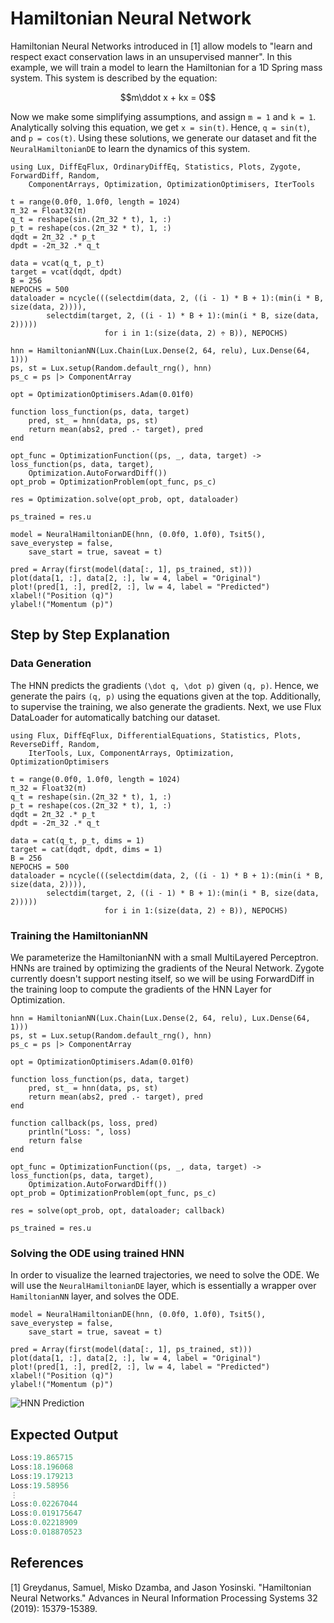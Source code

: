 # Hamiltonian Neural Network

Hamiltonian Neural Networks introduced in [1] allow models to "learn and respect exact conservation laws in an unsupervised manner". In this example, we will train a model to learn the Hamiltonian for a 1D Spring mass system. This system is described by the equation:

```math
m\ddot x + kx = 0
```

Now we make some simplifying assumptions, and assign ``m = 1`` and ``k = 1``. Analytically solving this equation, we get ``x = sin(t)``. Hence, ``q = sin(t)``, and ``p = cos(t)``. Using these solutions, we generate our dataset and fit the `NeuralHamiltonianDE` to learn the dynamics of this system.

```@example hamiltonian_cp
using Lux, DiffEqFlux, OrdinaryDiffEq, Statistics, Plots, Zygote, ForwardDiff, Random,
    ComponentArrays, Optimization, OptimizationOptimisers, IterTools

t = range(0.0f0, 1.0f0, length = 1024)
π_32 = Float32(π)
q_t = reshape(sin.(2π_32 * t), 1, :)
p_t = reshape(cos.(2π_32 * t), 1, :)
dqdt = 2π_32 .* p_t
dpdt = -2π_32 .* q_t

data = vcat(q_t, p_t)
target = vcat(dqdt, dpdt)
B = 256
NEPOCHS = 500
dataloader = ncycle(((selectdim(data, 2, ((i - 1) * B + 1):(min(i * B, size(data, 2)))),
        selectdim(target, 2, ((i - 1) * B + 1):(min(i * B, size(data, 2)))))
                     for i in 1:(size(data, 2) ÷ B)), NEPOCHS)

hnn = HamiltonianNN(Lux.Chain(Lux.Dense(2, 64, relu), Lux.Dense(64, 1)))
ps, st = Lux.setup(Random.default_rng(), hnn)
ps_c = ps |> ComponentArray

opt = OptimizationOptimisers.Adam(0.01f0)

function loss_function(ps, data, target)
    pred, st_ = hnn(data, ps, st)
    return mean(abs2, pred .- target), pred
end

opt_func = OptimizationFunction((ps, _, data, target) -> loss_function(ps, data, target),
    Optimization.AutoForwardDiff())
opt_prob = OptimizationProblem(opt_func, ps_c)

res = Optimization.solve(opt_prob, opt, dataloader)

ps_trained = res.u

model = NeuralHamiltonianDE(hnn, (0.0f0, 1.0f0), Tsit5(), save_everystep = false,
    save_start = true, saveat = t)

pred = Array(first(model(data[:, 1], ps_trained, st)))
plot(data[1, :], data[2, :], lw = 4, label = "Original")
plot!(pred[1, :], pred[2, :], lw = 4, label = "Predicted")
xlabel!("Position (q)")
ylabel!("Momentum (p)")
```

## Step by Step Explanation

### Data Generation

The HNN predicts the gradients ``(\dot q, \dot p)`` given ``(q, p)``. Hence, we generate the pairs ``(q, p)`` using the equations given at the top. Additionally, to supervise the training, we also generate the gradients. Next, we use Flux DataLoader for automatically batching our dataset.

```@example hamiltonian
using Flux, DiffEqFlux, DifferentialEquations, Statistics, Plots, ReverseDiff, Random,
    IterTools, Lux, ComponentArrays, Optimization, OptimizationOptimisers

t = range(0.0f0, 1.0f0, length = 1024)
π_32 = Float32(π)
q_t = reshape(sin.(2π_32 * t), 1, :)
p_t = reshape(cos.(2π_32 * t), 1, :)
dqdt = 2π_32 .* p_t
dpdt = -2π_32 .* q_t

data = cat(q_t, p_t, dims = 1)
target = cat(dqdt, dpdt, dims = 1)
B = 256
NEPOCHS = 500
dataloader = ncycle(((selectdim(data, 2, ((i - 1) * B + 1):(min(i * B, size(data, 2)))),
        selectdim(target, 2, ((i - 1) * B + 1):(min(i * B, size(data, 2)))))
                     for i in 1:(size(data, 2) ÷ B)), NEPOCHS)
```

### Training the HamiltonianNN

We parameterize the HamiltonianNN with a small MultiLayered Perceptron. HNNs are trained by optimizing the gradients of the Neural Network. Zygote currently doesn't support nesting itself, so we will be using ForwardDiff in the training loop to compute the gradients of the HNN Layer for Optimization.

```@example hamiltonian
hnn = HamiltonianNN(Lux.Chain(Lux.Dense(2, 64, relu), Lux.Dense(64, 1)))
ps, st = Lux.setup(Random.default_rng(), hnn)
ps_c = ps |> ComponentArray

opt = OptimizationOptimisers.Adam(0.01f0)

function loss_function(ps, data, target)
    pred, st_ = hnn(data, ps, st)
    return mean(abs2, pred .- target), pred
end

function callback(ps, loss, pred)
    println("Loss: ", loss)
    return false
end

opt_func = OptimizationFunction((ps, _, data, target) -> loss_function(ps, data, target),
    Optimization.AutoForwardDiff())
opt_prob = OptimizationProblem(opt_func, ps_c)

res = solve(opt_prob, opt, dataloader; callback)

ps_trained = res.u
```

### Solving the ODE using trained HNN

In order to visualize the learned trajectories, we need to solve the ODE. We will use the `NeuralHamiltonianDE` layer, which is essentially a wrapper over `HamiltonianNN` layer, and solves the ODE.

```@example hamiltonian
model = NeuralHamiltonianDE(hnn, (0.0f0, 1.0f0), Tsit5(), save_everystep = false,
    save_start = true, saveat = t)

pred = Array(first(model(data[:, 1], ps_trained, st)))
plot(data[1, :], data[2, :], lw = 4, label = "Original")
plot!(pred[1, :], pred[2, :], lw = 4, label = "Predicted")
xlabel!("Position (q)")
ylabel!("Momentum (p)")
```

![HNN Prediction](https://user-images.githubusercontent.com/30564094/88309081-7cd76480-cd2b-11ea-981b-9cb86b153414.png)

## Expected Output

```julia
Loss:19.865715
Loss:18.196068
Loss:19.179213
Loss:19.58956
⋮
Loss:0.02267044
Loss:0.019175647
Loss:0.02218909
Loss:0.018870523
```

## References

[1] Greydanus, Samuel, Misko Dzamba, and Jason Yosinski. "Hamiltonian Neural Networks." Advances in Neural Information Processing Systems 32 (2019): 15379-15389.
